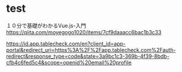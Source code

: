 # test

１０分で基礎がわかるVue.js-入門
https://qiita.com/moyegogo1020/items/7cf9daaacc6bac1b3c33

https://id.app.tablecheck.com/en?client_id=app-portal&redirect_uri=https%3A%2F%2Fapp.tablecheck.com%2Fauth-redirect&response_type=code&state=3a9bc1c3-369b-4f39-8bdb-cfb4c6fed5c4&scope=openid%20email%20profile
